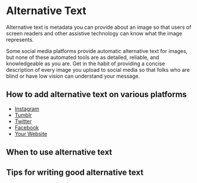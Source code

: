 # Alternative Text

Alternative text is metadata you can provide about an image so that users of screen readers and other assistive technology can know what the image represents.

Some social media platforms provide automatic alternative text for images, but none of these automated tools are as detailed, reliable, and knowledgeable as you are. Get in the habit of providing a concise description of every image you upload to social media so that folks who are blind or have low vision can understand your message.

## How to add alternative text on various platforms

- [Instagram](https://help.instagram.com/503708446705527)
- [Tumblr](https://staff.tumblr.com/post/186817510725/hey-good-news-you-can-now-add-alt-text-to-every)
- [Twitter](https://help.twitter.com/en/using-twitter/picture-descriptions)
- [Facebook](https://www.facebook.com/help/214124458607871)
- [Your Website](https://webaim.org/techniques/alttext/#basics)

## When to use alternative text

## Tips for writing good alternative text
